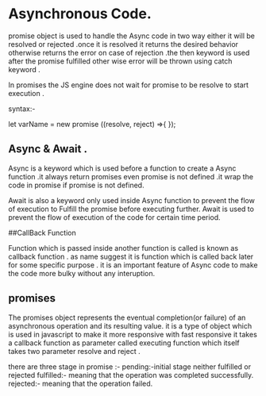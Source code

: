# Asynchronous Code.

promise object is used to handle the Async code in two way either it will be resolved or rejected .once it is resolved it returns the desired behavior otherwise returns the error on case of rejection .the then  keyword is used after the promise fulfilled other wise error will be thrown using catch keyword .

In promises the JS engine does not wait for promise to be resolve to start execution .

syntax:-

let varName = new promise ((resolve, reject) ⇒{
});

## Async & Await .

Async is a keyword which is used before a function to create a Async function .it always return promises even promise is not defined .it wrap the code in promise if promise is not defined.

Await is also a keyword only used inside Async function to prevent the flow of execution to Fulfill the promise before executing further. Await is used to prevent the flow of execution of the code for certain time period.

##CallBack Function 

Function which is passed inside another function is called is known as callback function . as name suggest it is function which is called back later for some specific purpose .
it is an important feature of Async code to make the code more bulky without any interuption.


## promises 
The promises object represents the eventual completion(or failure) of an asynchronous operation and its resulting value.
it is a type of object which is used in javascript to make it more responsive with fast responsive it takes a callback function as parameter called executing function which itself takes two parameter resolve and reject .

there are three stage in promise :-
pending:-initial stage neither fulfilled or rejected
fulfilled:- meaning that the operation was completed successfully.
rejected:- meaning that the operation failed.

